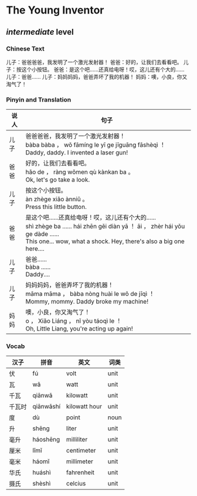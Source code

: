 # The Young Inventor
## *intermediate* level

### Chinese Text
儿子：爸爸爸爸，我发明了一个激光发射器！
爸爸：好的，让我们去看看吧。
儿子：按这个小按钮。
爸爸：是这个吧......还真给电呀！哎，这儿还有个大的......
儿子：爸爸......
儿子：妈妈妈妈，爸爸弄坏了我的机器！
妈妈：噢，小良，你又淘气了！

### Pinyin and Translation
|说人|句子|
|----|----|
|儿子|爸爸爸爸，我发明了一个激光发射器！<br />bàba bàba ， wǒ fāmíng le yī ge jīguāng fāshèqì ！<br />Daddy, daddy. I invented a laser gun!|
|爸爸|好的，让我们去看看吧。<br />hǎo de ， ràng wǒmen qù kànkan ba 。<br />Ok, let's go take a look.|
|儿子|按这个小按钮。<br />àn zhège xiǎo ànniǔ 。<br />Press this little button.|
|爸爸|是这个吧......还真给电呀！哎，这儿还有个大的......<br />shì zhège ba ...... hái zhēn gěi diàn yā ！ āi ， zhèr hái yǒu ge dàde ......<br />This one... wow, what a shock. Hey, there's also a big one here....|
|儿子|爸爸......<br />bàba ......<br />Daddy....|
|儿子|妈妈妈妈，爸爸弄坏了我的机器！<br />māma māma ， bàba nòng huài le wǒ de jīqì ！<br />Mommy, mommy. Daddy broke my machine!|
|妈妈|噢，小良，你又淘气了！<br />o ， Xiǎo Liáng ， nǐ yòu táoqì le ！<br />Oh, Little Liang, you're acting up again!|
### Vocab
|汉子|拼音|英文|词类|
|----|----|----|----|
|伏|fú|volt|unit|
|瓦|wǎ|watt|unit|
|千瓦|qiānwǎ|kilowatt|unit|
|千瓦时|qiānwǎshí|kilowatt hour|unit|
|度|dù|point|noun|
|升|shēng|liter|unit|
|毫升|háoshēng|milliliter|unit|
|厘米|lǐmǐ|centimeter|unit|
|毫米|háomǐ|millimeter|unit|
|华氏|huáshì|fahrenheit|unit|
|摄氏|shèshì|celcius|unit|